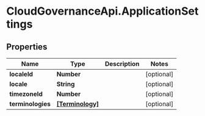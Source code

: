 # CloudGovernanceApi.ApplicationSettings

## Properties

Name | Type | Description | Notes
------------ | ------------- | ------------- | -------------
**localeId** | **Number** |  | [optional] 
**locale** | **String** |  | [optional] 
**timezoneId** | **Number** |  | [optional] 
**terminologies** | [**[Terminology]**](Terminology.md) |  | [optional] 


